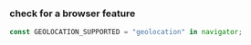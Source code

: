 ###  check for a browser feature
```typescript
const GEOLOCATION_SUPPORTED = "geolocation" in navigator;
```
